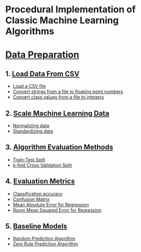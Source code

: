 # Procedural Implementation of Classic Machine Learning Algorithms

# [Data Preparation](https://github.com/koushikvikram/ml-algos-procedural-implementation/tree/master/data-preparation)

## 1. [Load Data From CSV](https://github.com/koushikvikram/ml-algos-procedural-implementation/blob/master/data-preparation/load_from_csv.py)
* [Load a CSV file](https://github.com/koushikvikram/ml-algos-procedural-implementation/blob/master/data-preparation/load_from_csv.py#L9-L21)
* [Convert strings from a file to floating point numbers](https://github.com/koushikvikram/ml-algos-procedural-implementation/blob/master/data-preparation/load_from_csv.py#L36-L41)
* [Convert class values from a file to integers](https://github.com/koushikvikram/ml-algos-procedural-implementation/blob/master/data-preparation/load_from_csv.py#L44-L50)

## 2. [Scale Machine Learning Data](https://github.com/koushikvikram/ml-algos-procedural-implementation/blob/master/data-preparation/rescaling_data.py)
* [Normalizing data](https://github.com/koushikvikram/ml-algos-procedural-implementation/blob/master/data-preparation/rescaling_data.py#L41-L58)
* [Standardizing data](https://github.com/koushikvikram/ml-algos-procedural-implementation/blob/master/data-preparation/rescaling_data.py#L88-L105)

## 3. [Algorithm Evaluation Methods](https://github.com/koushikvikram/ml-algos-procedural-implementation/blob/master/data-preparation/algo_validation_methods.py)
* [Train-Test Split](https://github.com/koushikvikram/ml-algos-procedural-implementation/blob/master/data-preparation/algo_validation_methods.py#L13-L24)
* [k-fold Cross Validation Split](https://github.com/koushikvikram/ml-algos-procedural-implementation/blob/master/data-preparation/algo_validation_methods.py#L27-L39)

## 4. [Evaluation Metrics](https://github.com/koushikvikram/ml-algos-procedural-implementation/blob/master/data-preparation/evaluation_metrics.py)
* [Classification accuracy](https://github.com/koushikvikram/ml-algos-procedural-implementation/blob/master/data-preparation/evaluation_metrics.py#L15-L24)
* [Confusion Matrix](https://github.com/koushikvikram/ml-algos-procedural-implementation/blob/master/data-preparation/evaluation_metrics.py#L38-L49)
* [Mean Absolute Error for Regression](https://github.com/koushikvikram/ml-algos-procedural-implementation/blob/master/data-preparation/evaluation_metrics.py#L62-L71)
* [Room Mean Squared Error for Regression](https://github.com/koushikvikram/ml-algos-procedural-implementation/blob/master/data-preparation/evaluation_metrics.py#L74-L84)

## 5. [Baseline Models](https://github.com/koushikvikram/ml-algos-procedural-implementation/blob/master/data-preparation/baseline_models.py)
* [Random Prediction Algorithm]()
* [Zero Rule Prediction Algorithm]()
